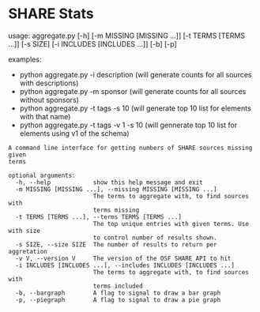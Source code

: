 # SHARE Stats

usage: aggregate.py [-h] [-m MISSING [MISSING ...]] [-t TERMS [TERMS ...]]
                    [-s SIZE] [-i INCLUDES [INCLUDES ...]] [-b] [-p]

examples: 
- python aggregate.py -i description (will generate counts for all sources with descriptions)
- python aggregate.py -m sponsor (will generate counts for all sources without sponsors)
- python aggregate.py -t tags -s 10 (will generate top 10 list for elements with that name)
- python aggregate.py -t tags -v 1 -s 10 (will gennerate top 10 list for elements using v1 of the schema)

```
A command line interface for getting numbers of SHARE sources missing given
terms

optional arguments:
  -h, --help            show this help message and exit
  -m MISSING [MISSING ...], --missing MISSING [MISSING ...]
                        The terms to aggregate with, to find sources with
                        terms missing
  -t TERMS [TERMS ...], --terms TERMS [TERMS ...]
                        The top unique entries with given terms. Use with size
                        to control number of results shown.
  -s SIZE, --size SIZE  The number of results to return per aggretation
  -v V, --version V     The version of the OSF SHARE API to hit
  -i INCLUDES [INCLUDES ...], --includes INCLUDES [INCLUDES ...]
                        The terms to aggregate with, to find sources with
                        terms included
  -b, --bargraph        A flag to signal to draw a bar graph
  -p, --piegraph        A flag to signal to draw a pie graph
  
```

